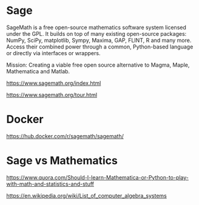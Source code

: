 # Sage
SageMath is a free open-source mathematics software system licensed under the GPL. It builds on top of many existing open-source packages: NumPy, SciPy, matplotlib, Sympy, Maxima, GAP, FLINT, R and many more. Access their combined power through a common, Python-based language or directly via interfaces or wrappers. 
 
 Mission: Creating a viable free open source alternative to Magma, Maple, Mathematica and Matlab. 

https://www.sagemath.org/index.html

https://www.sagemath.org/tour.html



# Docker
https://hub.docker.com/r/sagemath/sagemath/



# Sage vs Mathematics
https://www.quora.com/Should-I-learn-Mathematica-or-Python-to-play-with-math-and-statistics-and-stuff

https://en.wikipedia.org/wiki/List_of_computer_algebra_systems
